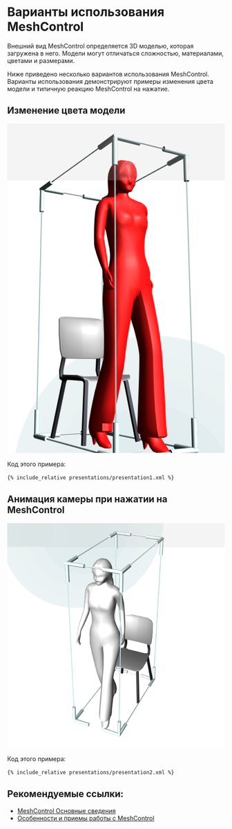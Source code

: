 # Варианты использования MeshControl 

Внешний вид MeshControl определяется 3D моделью, которая загружена в него. Модели могут отличаться сложностью, материалами, цветами и размерами.

Ниже приведено несколько вариантов использования MeshControl. Варианты использования демонстрируют примеры изменения цвета модели и типичную реакцию MeshControl на нажатие.

## Изменение цвета модели 

![](screenshots/presentation1.png)

Код этого примера:

```xml
{% include_relative presentations/presentation1.xml %}
```

## Анимация камеры при нажатии на MeshControl

![](screenshots/presentation2.png)

Код этого примера:

```xml
{% include_relative presentations/presentation2.xml %}
```


## Рекомендуемые ссылки:

- [MeshControl Основные сведения](README.md)
- [Особенности и приемы работы с MeshControl](hints.md)